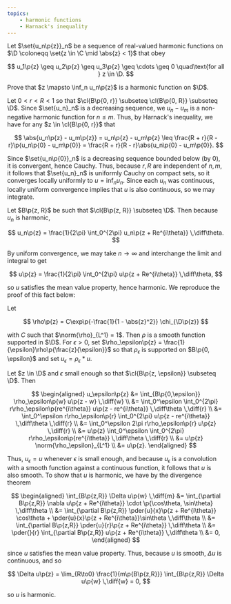 ```yaml
---
topics:
    - harmonic functions
    - Harnack's inequality
---
```


<problem>

Let $\set{u_n\p{z}}_n$ be a sequence of real-valued harmonic functions on $\D \coloneqq \set{z \in \C \mid \abs{z} < 1}$ that obey

$$
u_1\p{z} \geq u_2\p{z} \geq u_3\p{z} \geq \cdots \geq 0
\quad\text{for all } z \in \D.
$$

Prove that $z \mapsto \inf_n u_n\p{z}$ is a harmonic function on $\D$.

</problem>

<solution>

Let $0 < r < R < 1$ so that $\cl{B\p{0, r}} \subseteq \cl{B\p{0, R}} \subseteq \D$. Since $\set{u_n}_n$ is a decreasing sequence, we $u_n - u_m$ is a non-negative harmonic function for $n \leq m$. Thus, by Harnack's inequality, we have for any $z \in \cl{B\p{0, r}}$ that

$$
\abs{u_n\p{z} - u_m\p{z}}
    = u_n\p{z} - u_m\p{z}
    \leq \frac{R + r}{R - r}\p{u_n\p{0} - u_m\p{0}}
    = \frac{R + r}{R - r}\abs{u_n\p{0} - u_m\p{0}}.
$$

Since $\set{u_n\p{0}}_n$ is a decreasing sequence bounded below (by $0$), it is convergent, hence Cauchy. Thus, because $r, R$ are independent of $n, m$, it follows that $\set{u_n}_n$ is uniformly Cauchy on compact sets, so it converges locally uniformly to $u = \inf_n u_n$. Since each $u_n$ was continuous, locally uniform convergence implies that $u$ is also continuous, so we may integrate.

Let $B\p{z, R}$ be such that $\cl{B\p{z, R}} \subseteq \D$. Then because $u_n$ is harmonic,

$$
u_n\p{z}
    = \frac{1}{2\pi} \int_0^{2\pi} u_n\p{z + Re^{i\theta}} \,\diff\theta.
$$

By uniform convergence, we may take $n \to \infty$ and interchange the limit and integral to get

$$
u\p{z}
    = \frac{1}{2\pi} \int_0^{2\pi} u\p{z + Re^{i\theta}} \,\diff\theta,
$$

so $u$ satisfies the mean value property, hence harmonic. We reproduce the proof of this fact below:

Let

$$
\rho\p{z} = C\exp\p{-\frac{1}{1 - \abs{z}^2}} \chi_{\D\p{z}}
$$

with $C$ such that $\norm{\rho}_{L^1} = 1$. Then $\rho$ is a smooth function supported in $\D$. For $\epsilon > 0$, set $\rho_\epsilon\p{z} = \frac{1}{\epsilon}\rho\p{\frac{z}{\epsilon}}$ so that $\rho_\epsilon$ is supported on $B\p{0, \epsilon}$ and set $u_\epsilon = \rho_\epsilon * u$.

Let $z \in \D$ and $\epsilon$ small enough so that $\cl{B\p{z, \epsilon}} \subseteq \D$. Then

$$
\begin{aligned}
    u_\epsilon\p{z}
        &= \int_{B\p{0,\epsilon}} \rho_\epsilon\p{w} u\p{z - w} \,\diff{w} \\
        &= \int_0^\epsilon \int_0^{2\pi} r\rho_\epsilon\p{re^{i\theta}} u\p{z - re^{i\theta}} \,\diff\theta \,\diff{r} \\
        &= \int_0^\epsilon r\rho_\epsilon\p{r} \int_0^{2\pi} u\p{z - re^{i\theta}} \,\diff\theta \,\diff{r} \\
        &= \int_0^\epsilon 2\pi r\rho_\epsilon\p{r} u\p{z} \,\diff{r} \\
        &= u\p{z} \int_0^\epsilon \int_0^{2\pi} r\rho_\epsilon\p{re^{i\theta}} \,\diff\theta \,\diff{r} \\
        &= u\p{z} \norm{\rho_\epsilon}_{L^1} \\
        &= u\p{z}.
\end{aligned}
$$

Thus, $u_\epsilon = u$ whenever $\epsilon$ is small enough, and because $u_\epsilon$ is a convolution with a smooth function against a continuous function, it follows that $u$ is also smooth. To show that $u$ is harmonic, we have by the divergence theorem

$$
\begin{aligned}
    \int_{B\p{z,R}} \Delta u\p{w} \,\diff{m}
        &= \int_{\partial B\p{z,R}} \nabla u\p{z + Re^{i\theta}} \cdot \p{\cos\theta, \sin\theta} \,\diff\theta \\
        &= \int_{\partial B\p{z,R}} \pder{u}{x}\p{z + Re^{i\theta}} \cos\theta + \pder{u}{x}\p{z + Re^{i\theta}}\sin\theta \,\diff\theta \\
        &= \int_{\partial B\p{z,R}} \pder{u}{r}\p{z + Re^{i\theta}} \,\diff\theta \\
        &= \pder{}{r} \int_{\partial B\p{z,R}} u\p{z + Re^{i\theta}} \,\diff\theta \\
        &= 0,
\end{aligned}
$$

since $u$ satisfies the mean value property. Thus, because $u$ is smooth, $\Delta u$ is continuous, and so

$$
\Delta u\p{z}
    = \lim_{R\to0} \frac{1}{m\p{B\p{z,R}}} \int_{B\p{z,R}} \Delta u\p{w} \,\diff{w}
    = 0,
$$

so $u$ is harmonic.

</solution>
